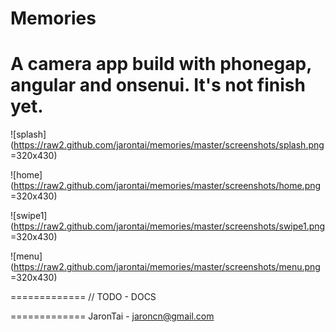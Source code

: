 Memories
=============

A camera app build with phonegap, angular and onsenui. It's not finish yet.
=============

![splash](https://raw2.github.com/jarontai/memories/master/screenshots/splash.png =320x430)


![home](https://raw2.github.com/jarontai/memories/master/screenshots/home.png =320x430)


![swipe1](https://raw2.github.com/jarontai/memories/master/screenshots/swipe1.png =320x430)

![menu](https://raw2.github.com/jarontai/memories/master/screenshots/menu.png =320x430)

=============
// TODO - DOCS

=============
JaronTai - jaroncn@gmail.com
